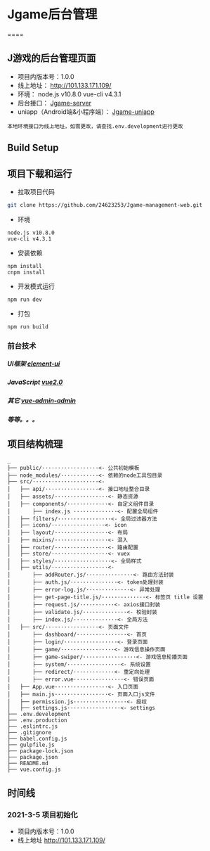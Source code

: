 # Jgame后台管理
====

## J游戏的后台管理页面

+ 项目内版本号：1.0.0
+ 线上地址： http://101.133.171.109/
+ 环境： node.js v10.8.0   vue-cli v4.3.1
+ 后台接口： [Jgame-server](https://github.com/24623253/Jgame-server) 
+ uniapp（Android端&小程序端）： [Jgame-uniapp](https://github.com/24623253/Jgame-server) 

```注意：
本地环境接口为线上地址，如需更改，请查找.env.development进行更改 
```

## Build Setup

项目下载和运行
----

- 拉取项目代码
```bash
git clone https://github.com/24623253/Jgame-management-web.git
```

- 环境
```
node.js v10.8.0   
vue-cli v4.3.1
```

- 安装依赖
```
npm install
cnpm install
```

- 开发模式运行
```
npm run dev
```

- 打包
```
npm run build
```



### 前台技术
#####  UI框架 [element-ui](http://element.eleme.io/#/zh-CN/component/installation) 
#####  JavaScript [vue2.0](https://cn.vuejs.org/)   
#####  其它 [vue-admin-admin](https://panjiachen.gitee.io/vue-element-admin-site/zh/)  
#####  等等。。。  

## 项目结构梳理

```
_ 
├── public/··················<- 公共初始模板
├── node_modules/············<- 依赖的node工具包目录
├── src/·····················<- 
│   ├── api/·················<- 接口地址整合目录
│   ├── assets/·················<- 静态资源
│   ├── components/·············<- 自定义组件目录
│       ├── index.js ··············<- 配置全局组件
│   ├── filters/·················<- 全局过滤器方法
│   ├── icons/·················<- icon
│   ├── layout/·················<- 布局
│   ├── mixins/·················<- 混入 
│   ├── router/·················<- 路由配置
│   ├── store/··················<- vuex
│   ├── styles/··················<- 全局样式
│   ├── utils/··················<- 
│       ├── addRouter.js/···············<- 路由方法封装
│       ├── auth.js/···············<- token处理封装
│       ├── error-log.js/··············<- 异常处理
│       ├── get-page-title.js/··············<- 标签页 title 设置
│       ├── request.js/···········<- axios接口封装
│       ├── validate.js/··············<- 校验封装
│       ├── index.js/··············<- 全局方法
│   ├── src/·················<- 页面文件
│       ├── dashboard/················<- 首页
│       ├── login/·················<- 登录页面
│       ├── game/·················<- 游戏信息操作页面
│       ├── game-swiper/·················<- 游戏信息轮播页面
│       ├── system/·················<- 系统设置
│       ├── redirect/·············<- 重定向处理
│       ├── error.vue················<- 错误页面
│   ├── App.vue·················<- 入口页面
│   ├── main.js·················<- 页面入口js文件
│   ├── permission.js·················<- 授权
│   ├── settings.js·················<- settings
├── .env.development
├── .env.production
├── .eslintrc.js
├── .gitignore
├── babel.config.js
├── gulpfile.js
├── package-lock.json
├── package.json
├── README.md
├── vue.config.js

```

## 时间线

### 2021-3-5 项目初始化

+ 项目内版本号：1.0.0
+ 线上地址 http://101.133.171.109/